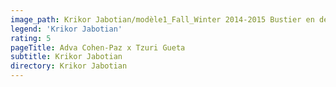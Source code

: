 ```yaml
---
image_path: Krikor Jabotian/modèle1_Fall_Winter 2014-2015 Bustier en dentelle siliconée, brodé de coraux, bulles, oursins et fleurs de mer en silicone.jpg
legend: 'Krikor Jabotian'
rating: 5
pageTitle: Adva Cohen-Paz x Tzuri Gueta
subtitle: Krikor Jabotian
directory: Krikor Jabotian
---
```

